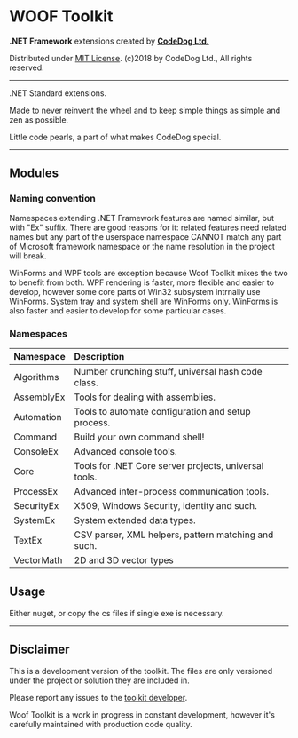 ﻿# WOOF Toolkit

**.NET Framework** extensions created by **[CodeDog Ltd.](http://codedog.pl)**

Distributed under [MIT License](https://en.wikipedia.org/wiki/MIT_License).
(c)2018 by CodeDog Ltd., All rights reserved.

---

.NET Standard extensions.

Made to never reinvent the wheel and to keep simple things as simple and zen as possible.

Little code pearls, a part of what makes CodeDog special.

---

## Modules

### Naming convention

Namespaces extending .NET Framework features are named similar, but with "Ex" suffix.
There are good reasons for it: related features need related names but
any part of the userspace namespace CANNOT match any part of Microsoft framework namespace
or the name resolution in the project will break.

WinForms and WPF tools are exception because Woof Toolkit mixes the two to benefit from both.
WPF rendering is faster, more flexible and easier to develop, however some core parts of
Win32 subsystem intrnally use WinForms. System tray and system shell are WinForms only.
WinForms is also faster and easier to develop for some particular cases.

### Namespaces

| Namespace               | Description                                           |
|:------------------------|:------------------------------------------------------|
| Algorithms              | Number crunching stuff, universal hash code class.    |
| AssemblyEx              | Tools for dealing with assemblies.                    |
| Automation              | Tools to automate configuration and setup process.    |
| Command                 | Build your own command shell!                         |
| ConsoleEx               | Advanced console tools.                               |
| Core                    | Tools for .NET Core server projects, universal tools. |
| ProcessEx               | Advanced inter-process communication tools.           |
| SecurityEx              | X509, Windows Security, identity and such.            |
| SystemEx                | System extended data types.                           |
| TextEx                  | CSV parser, XML helpers, pattern matching and such.   |
| VectorMath              | 2D and 3D vector types                                |

## Usage

Either nuget, or copy the cs files if single exe is necessary.

---

## Disclaimer

This is a development version of the toolkit.
The files are only versioned under the project or solution they are included in.

Please report any issues to the [toolkit developer](mailto:it@codedog.pl).

Woof Toolkit is a work in progress in constant development,
however it's carefully maintained with production code quality.